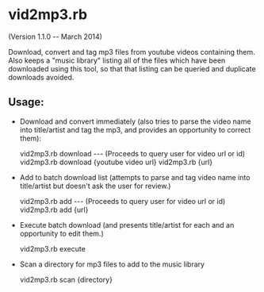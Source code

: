 vid2mp3.rb
==========
(Version 1.1.0 -- March 2014)

Download, convert and tag mp3 files from youtube videos containing them.
Also keeps a "music library" listing all of the files which have been downloaded using this tool,
so that that listing can be queried and duplicate downloads avoided.

Usage: 
-------

* Download and convert immediately (also tries to parse the video name into title/artist and tag the mp3, and provides an opportunity to correct them):

  vid2mp3.rb download --- (Proceeds to query user for video url or id)
  vid2mp3.rb download {youtube video url}
  vid2mp3.rb {url}

* Add to batch download list (attempts to parse and tag video name into title/artist but doesn't ask the user for review.)

  vid2mp3.rb add --- (Proceeds to query user for video url or id)
  vid2mp3.rb add {url}

* Execute batch download (and presents title/artist for each and an opportunity to edit them.)

  vid2mp3.rb execute

* Scan a directory for mp3 files to add to the music library

  vid2mp3.rb scan {directory}


